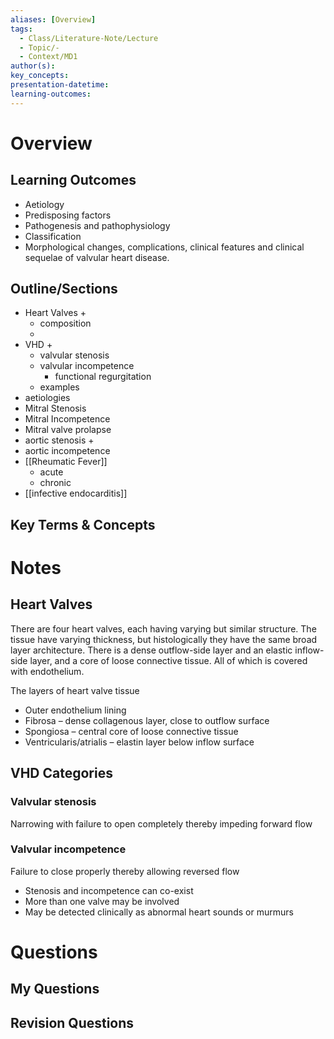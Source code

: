 ```yaml
---
aliases: [Overview]
tags:
  - Class/Literature-Note/Lecture
  - Topic/-
  - Context/MD1
author(s): 
key_concepts: 
presentation-datetime: 
learning-outcomes:
---
```



# Overview
## Learning Outcomes
- Aetiology
- Predisposing factors
- Pathogenesis and pathophysiology
- Classification
- Morphological changes, complications, clinical features and clinical sequelae of valvular heart disease.

## Outline/Sections
- Heart Valves +
	- composition
	- 
- VHD +
	- valvular stenosis
	- valvular incompetence
		- functional regurgitation
	- examples
- aetiologies
- Mitral Stenosis
- Mitral Incompetence
- Mitral valve prolapse
- aortic stenosis +
- aortic incompetence
- [[Rheumatic Fever]]
	- acute
	- chronic
- [[infective endocarditis]]
## Key Terms & Concepts

# Notes


## Heart Valves
There are four heart valves, each having varying but similar structure. The tissue have varying thickness, but histologically they have the same broad layer architecture. There is a dense outflow-side layer and an elastic inflow-side layer, and a core of loose connective tissue. All of which is covered with endothelium.

The layers of heart valve tissue  
- Outer endothelium lining  
- Fibrosa – dense collagenous layer, close to outflow surface  
- Spongiosa – central core of loose connective tissue  
- Ventricularis/atrialis – elastin layer below inflow surface

## VHD Categories
### Valvular stenosis
Narrowing with failure to open completely thereby impeding forward flow
### Valvular incompetence
Failure to close properly thereby allowing reversed flow
- Stenosis and incompetence can co-exist
- More than one valve may be involved
- May be detected clinically as abnormal heart sounds or murmurs

# Questions

## My Questions
## Revision Questions




